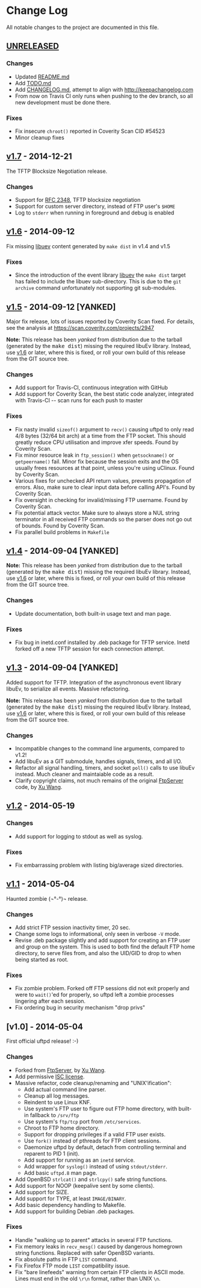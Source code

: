 Change Log
==========

All notable changes to the project are documented in this file.

[UNRELEASED]
------------

### Changes
- Updated [README.md]
- Add [TODO.md]
- Add [CHANGELOG.md], attempt to align with http://keepachangelog.com
- From now on Travis CI only runs when pushing to the dev branch,
  so all new development must be done there.

### Fixes
- Fix insecure `chroot()` reported in Coverity Scan CID #54523
- Minor cleanup fixes


[v1.7] - 2014-12-21
-------------------

The TFTP Blocksize Negotiation release.

### Changes
- Support for [RFC 2348], TFTP blocksize negotiation
- Support for custom server directory, instead of FTP user's `$HOME`
- Log to `stderr` when running in foreground and debug is enabled


[v1.6] - 2014-09-12
-------------------

Fix missing [libuev] content generated by `make dist` in v1.4 and v1.5

### Fixes
- Since the introduction of the event library [libuev] the `make dist`
  target has failed to include the libuev sub-directory.  This is due to
  the `git archive` command unfortunately not supporting git sub-modules.


[v1.5] - 2014-09-12 [YANKED]
----------------------------

Major fix release, lots of issues reported by Coverity Scan fixed.  For
details, see the analysis at https://scan.coverity.com/projects/2947

**Note:** This release has been *yanked* from distribution due to the
tarball (generated by the <kbd>make dist</kbd>) missing the required
libuEv library.  Instead, use [v1.6] or later, where this is fixed, or
roll your own build of this release from the GIT source tree.

### Changes
- Add support for Travis-CI, continuous integration with GitHub
- Add support for Coverity Scan, the best static code analyzer,
  integrated with Travis-CI -- scan runs for each push to master

### Fixes
- Fix nasty invalid `sizeof()` argument to `recv()` causing uftpd to
  only read 4/8 bytes (32/64 bit arch) at a time from the FTP socket.
  This should greatly reduce CPU utilisation and improve xfer speeds.
  Found by Coverity Scan.
- Fix minor resource leak in `ftp_session()` when `getsockname()` or
  `getpeername()` fail.  Minor fix because the session exits and the OS
  usually frees resources at that point, unless you're using uClinux.
  Found by Coverity Scan.
- Various fixes for unchecked API return values, prevents propagation of
  errors.  Also, make sure to clear input data before calling API's.
  Found by Coverity Scan.
- Fix oversight in checking for invalid/missing FTP username.
  Found by Coverity Scan.
- Fix potential attack vector.  Make sure to always store a NUL string
  terminator in all received FTP commands so the parser does not go out
  of bounds. Found by Coverity Scan.
- Fix parallel build problems in `Makefile`


[v1.4] - 2014-09-04 [YANKED]
----------------------------

**Note:** This release has been *yanked* from distribution due to the
tarball (generated by the <kbd>make dist</kbd>) missing the required
libuEv library.  Instead, use [v1.6] or later, where this is fixed, or
roll your own build of this release from the GIT source tree.

### Changes
- Update documentation, both built-in usage text and man page.

### Fixes
- Fix bug in inetd.conf installed by .deb package for TFTP service.
  Inetd forked off a new TFTP session for each connection attempt.


[v1.3] - 2014-09-04 [YANKED]
----------------------------

Added support for TFTP.  Integration of the asynchronous event library
libuEv, to serialize all events.  Massive refactoring.

**Note:** This release has been *yanked* from distribution due to the
tarball (generated by the <kbd>make dist</kbd>) missing the required
libuEv library.  Instead, use [v1.6] or later, where this is fixed, or
roll your own build of this release from the GIT source tree.

### Changes
- Incompatible changes to the command line arguments, compared to v1.2!
- Add libuEv as a GIT submodule, handles signals, timers, and all I/O.
- Refactor all signal handling, timers, and socket `poll()` calls to
  use libuEv instead.  Much cleaner and maintaiable code as a result.
- Clarify copyright claims, not much remains of the original [FtpServer]
  code, by [Xu Wang].


[v1.2] - 2014-05-19
-------------------

### Changes
- Add support for logging to stdout as well as syslog.

### Fixes
- Fix embarrassing problem with listing big/average sized directories.


[v1.1] - 2014-05-04
-------------------

Haunted zombie (¬°-°)¬ release.

### Changes
- Add strict FTP session inactivity timer, 20 sec.
- Change some logs to informational, only seen in verbose `-V` mode.
- Revise .deb package slightly and add support for creating an FTP user
  and group on the system.  This is used to both find the default FTP
  home directory, to serve files from, and also the UID/GID to drop to
  when being started as root.

### Fixes
- Fix zombie problem.  Forked off FTP sessions did not exit properly and
  were to `wait()`'ed for properly, so uftpd left a zombie processes
  lingering after each session.
- Fix ordering bug in security mechanism "drop privs"


[v1.0] - 2014-05-04
-------------------

First official uftpd release! :-)

### Changes
- Forked from [FtpServer], by [Xu Wang].
- Add permissive [ISC license].
- Massive refactor, code cleanup/renaming and "UNIX'ification":
  - Add actual command line parser.
  - Cleanup all log messages.
  - Reindent to use Linux KNF.
  - Use system's FTP user to figure out FTP home directory, with
    built-in fallback to `/srv/ftp`
  - Use system's `ftp/tcp` port from `/etc/services`.
  - Chroot to FTP home directory.
  - Support for dropping privileges if a valid FTP user exists.
  - Use `fork()` instead of pthreads for FTP client sessions.
  - Daemonize uftpd by default, detach from controlling terminal and
    reparent to PID 1 (init).
  - Add support for running as an `inetd` service.
  - Add wrapper for `syslog()` instead of using `stdout/stderr`.
  - Add basic `uftpd.8` man page.
- Add OpenBSD `strlcat()` and `strlcpy()` safe string functions.
- Add support for NOOP (keepalive sent by some clients).
- Add support for SIZE.
- Add support for TYPE, at least `IMAGE/BINARY`.
- Add basic dependency handling to Makefile.
- Add support for building Debian .deb packages.

### Fixes
- Handle "walking up to parent" attacks in several FTP functions.
- Fix memory leaks in `recv_mesg()` caused by dangerous homegrown string
  functions.  Replaced with safer OpenBSD variants.
- Fix absolute paths in FTP `LIST` command.
- Fix Firefox FTP mode `LIST` compatibility issue.
- Fix "bare linefeeds" warning from certain FTP clients in ASCII mode.
  Lines must end in the old `\r\n` format, rather than UNIX `\n`.


[UNRELEASED]:   https://github.com/troglobit/uftpd/compare/v1.7...HEAD
[v1.8]:         https://github.com/troglobit/uftpd/compare/v1.7...v1.8
[v1.7]:         https://github.com/troglobit/uftpd/compare/v1.6...v1.7
[v1.6]:         https://github.com/troglobit/uftpd/compare/v1.5...v1.6
[v1.5]:         https://github.com/troglobit/uftpd/compare/v1.4...v1.5
[v1.4]:         https://github.com/troglobit/uftpd/compare/v1.3...v1.4
[v1.3]:         https://github.com/troglobit/uftpd/compare/v1.2...v1.3
[v1.2]:         https://github.com/troglobit/uftpd/compare/v1.1...v1.2
[v1.1]:         https://github.com/troglobit/uftpd/compare/v1.0...v1.1
[libuev]:       http://github.com/troglobit/libuev
[ISC license]:  http://en.wikipedia.org/wiki/ISC_license
[RFC 2348]:     http://tools.ietf.org/html/rfc2348
[Xu Wang]:      https://github.com/xu-wang11/
[FtpServer]:    https://github.com/xu-wang11/FtpServer
[TODO.md]:      https://github.com/troglobit/uftpd/blob/master/TODO.md
[README.md]:    https://github.com/troglobit/uftpd/blob/master/README.md
[CHANGELOG.md]: https://github.com/troglobit/uftpd/blob/master/CHANGELOG.md

